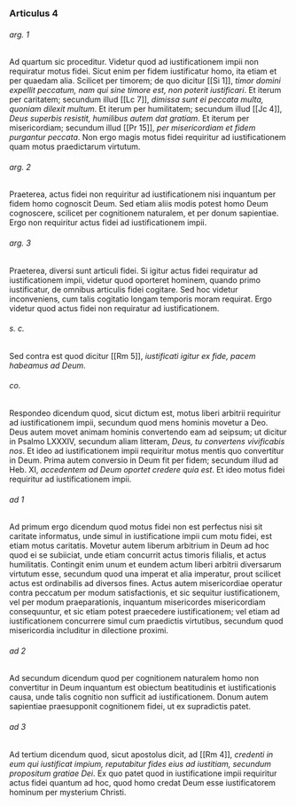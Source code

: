 ### Articulus 4

###### arg. 1
Ad quartum sic proceditur. Videtur quod ad iustificationem impii non requiratur motus fidei. Sicut enim per fidem iustificatur homo, ita etiam et per quaedam alia. Scilicet per timorem; de quo dicitur [[Si 1]], *timor domini expellit peccatum, nam qui sine timore est, non poterit iustificari*. Et iterum per caritatem; secundum illud [[Lc 7]], *dimissa sunt ei peccata multa, quoniam dilexit multum*. Et iterum per humilitatem; secundum illud [[Jc 4]], *Deus superbis resistit, humilibus autem dat gratiam*. Et iterum per misericordiam; secundum illud [[Pr 15]], *per misericordiam et fidem purgantur peccata*. Non ergo magis motus fidei requiritur ad iustificationem quam motus praedictarum virtutum.

###### arg. 2
Praeterea, actus fidei non requiritur ad iustificationem nisi inquantum per fidem homo cognoscit Deum. Sed etiam aliis modis potest homo Deum cognoscere, scilicet per cognitionem naturalem, et per donum sapientiae. Ergo non requiritur actus fidei ad iustificationem impii.

###### arg. 3
Praeterea, diversi sunt articuli fidei. Si igitur actus fidei requiratur ad iustificationem impii, videtur quod oporteret hominem, quando primo iustificatur, de omnibus articulis fidei cogitare. Sed hoc videtur inconveniens, cum talis cogitatio longam temporis moram requirat. Ergo videtur quod actus fidei non requiratur ad iustificationem.

###### s. c.
Sed contra est quod dicitur [[Rm 5]], *iustificati igitur ex fide, pacem habeamus ad Deum*.

###### co.
Respondeo dicendum quod, sicut dictum est, motus liberi arbitrii requiritur ad iustificationem impii, secundum quod mens hominis movetur a Deo. Deus autem movet animam hominis convertendo eam ad seipsum; ut dicitur in Psalmo LXXXIV, secundum aliam litteram, *Deus, tu convertens vivificabis nos*. Et ideo ad iustificationem impii requiritur motus mentis quo convertitur in Deum. Prima autem conversio in Deum fit per fidem; secundum illud ad Heb. XI, *accedentem ad Deum oportet credere quia est*. Et ideo motus fidei requiritur ad iustificationem impii.

###### ad 1
Ad primum ergo dicendum quod motus fidei non est perfectus nisi sit caritate informatus, unde simul in iustificatione impii cum motu fidei, est etiam motus caritatis. Movetur autem liberum arbitrium in Deum ad hoc quod ei se subiiciat, unde etiam concurrit actus timoris filialis, et actus humilitatis. Contingit enim unum et eundem actum liberi arbitrii diversarum virtutum esse, secundum quod una imperat et alia imperatur, prout scilicet actus est ordinabilis ad diversos fines. Actus autem misericordiae operatur contra peccatum per modum satisfactionis, et sic sequitur iustificationem, vel per modum praeparationis, inquantum misericordes misericordiam consequuntur, et sic etiam potest praecedere iustificationem; vel etiam ad iustificationem concurrere simul cum praedictis virtutibus, secundum quod misericordia includitur in dilectione proximi.

###### ad 2
Ad secundum dicendum quod per cognitionem naturalem homo non convertitur in Deum inquantum est obiectum beatitudinis et iustificationis causa, unde talis cognitio non sufficit ad iustificationem. Donum autem sapientiae praesupponit cognitionem fidei, ut ex supradictis patet.

###### ad 3
Ad tertium dicendum quod, sicut apostolus dicit, ad [[Rm 4]], *credenti in eum qui iustificat impium, reputabitur fides eius ad iustitiam, secundum propositum gratiae Dei*. Ex quo patet quod in iustificatione impii requiritur actus fidei quantum ad hoc, quod homo credat Deum esse iustificatorem hominum per mysterium Christi.

